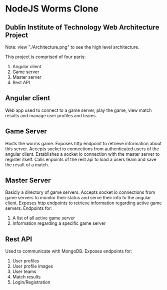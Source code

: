 # NodeJS Worms Clone

## Dublin Institute of Technology Web Architecture Project

Note: view "./Architecture.png" to see the high level architecture.

This project is comprised of four parts:

1. Angular client
2. Game server
3. Master server
4. Rest API

## Angular client
Web app used to connect to a game server, play the game, view match results and manage user profiles and teams.

## Game Server
Hosts the worms game.
Exposes http endpoint to retrieve information about this server.
Accepts socket io connections from authenticated users of the angular client.
Establishes a socket io connection with the master server to register itself.
Calls enpoints of the rest api to load a users team and save the result of a match.

## Master Server
Basicly a directory of game servers.
Accepts socket io connections from game servers to monitor their status and serve their info to the angular client.
Exposes http endpoints to retrieve information regarding active game servers.
Endpoints for:
1. A list of all active game server
2. Information regarding a specific game server

## Rest API
Used to communicate with MongoDB.
Exposes endpoints for:
1. User profiles
2. User profile images
3. User teams
4. Match results
5. Login/Registration
